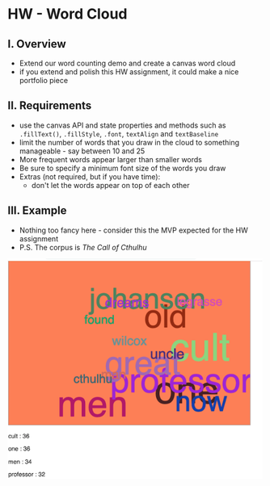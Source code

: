 # HW - Word Cloud

## I. Overview
- Extend our word counting demo and create a canvas word cloud 
- if you extend and polish this HW assignment, it could make a nice portfolio piece

## II. Requirements

- use the canvas API and state properties and methods such as `.fillText()`, `.fillStyle`, `.font`, `textAlign` and `textBaseline`
- limit the number of words that you draw in the cloud to something manageable - say between 10 and 25
- More frequent words appear larger than smaller words
- Be sure to specify a minimum font size of the words you draw
- Extras (not required, but if you have time):
  - don't let the words appear on top of each other 
  
## III. Example
  
  - Nothing too fancy here - consider this the MVP expected for the HW assignment
  - P.S. The corpus is *The Call of Cthulhu*
  
  ![screenshot](_images/HW-word-cloud-1.png)
